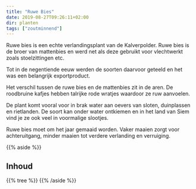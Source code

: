 ```yaml
---
title: "Ruwe Bies"
date: 2019-08-27T09:26:11+02:00
dir: planten
tags: ["zoutminnend"]
---
```


Ruwe bies is een echte verlandingsplant van de Kalverpolder. 
Ruwe bies is de broer van mattenbies en werd net als deze gebruikt voor vlechtwerkt zoals stoelzittingen etc.

Tot in de negentiende eeuw werden de soorten daarvoor geteeld en het was een belangrijk exportproduct.

Het verschil tussen de ruwe bies en de mattenbies zit in de aren. 
De roodbruine kafjes hebben talrijke rode wratjes waardoor ze ruw aanvoelen. 

De plant komt vooral voor in brak water aan oevers van sloten, duinplassen en rietlanden. 
De soort kan onder water ontkiemen en in het land van Siem vind je ze ook veel in voormalige slootjes. 

Ruwe bies moet om het jaar gemaaid worden. 
Vaker maaien zorgt voor achteruitgang, minder maaien tot verdere verlanding en verruiging.

{{% aside %}}
## Inhoud
{{% tree %}}
{{% /aside %}}